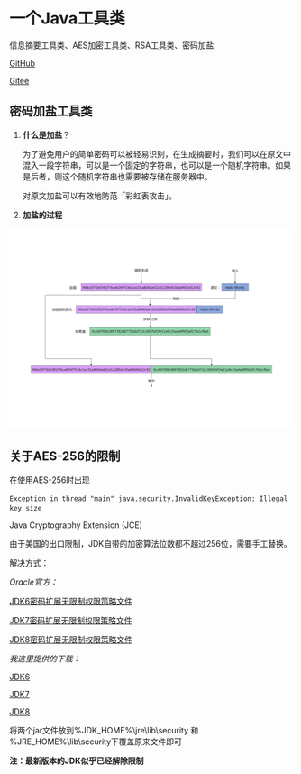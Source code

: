 # 一个Java工具类

信息摘要工具类、AES加密工具类、RSA工具类、密码加盐

[GitHub](https://github.com/tianjingli/my_java_util)

[Gitee](https://gitee.com/tianjingli/my_java_util)

## 密码加盐工具类

1. **什么是加盐**？ 
   
   为了避免用户的简单密码可以被轻易识别，在生成摘要时，我们可以在原文中混入一段字符串，可以是一个固定的字符串，也可以是一个随机字符串。如果是后者，则这个随机字符串也需要被存储在服务器中。

    对原文加盐可以有效地防范「彩虹表攻击」。

3. **加盐的过程**

![salt.jpg](./assets/salt.jpg)

## 关于AES-256的限制

在使用AES-256时出现

`Exception in thread "main" java.security.InvalidKeyException: Illegal key size`

Java Cryptography Extension (JCE)

由于美国的出口限制，JDK自带的加密算法位数都不超过256位，需要手工替换。

解决方式：

*Oracle官方：*

[JDK6密码扩展无限制权限策略文件](https://www.oracle.com/java/technologies/jce-6-download.html)

[JDK7密码扩展无限制权限策略文件](https://www.oracle.com/java/technologies/javase-jce7-downloads.html)

[JDK8密码扩展无限制权限策略文件](https://www.oracle.com/java/technologies/javase-jce8-downloads.html)

*我这里提供的下载：*

[JDK6](file/JcePolicy/jce_policy-6.zip)

[JDK7](file/JcePolicy/UnlimitedJCEPolicyJDK7.zip)

[JDK8](file/JcePolicy/jce_policy-8.zip)

将两个jar文件放到%JDK_HOME%\jre\lib\security 和 %JRE_HOME%\lib\security下覆盖原来文件即可

**注：最新版本的JDK似乎已经解除限制**
